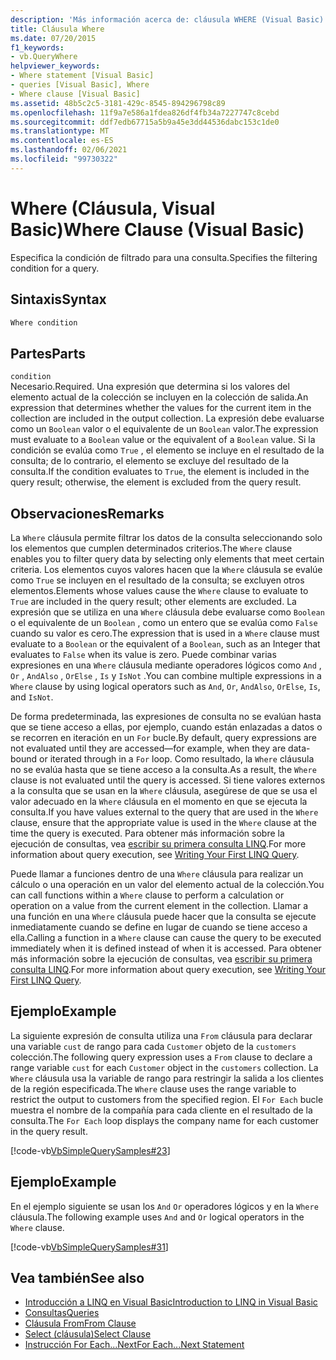```yaml
---
description: 'Más información acerca de: cláusula WHERE (Visual Basic)'
title: Cláusula Where
ms.date: 07/20/2015
f1_keywords:
- vb.QueryWhere
helpviewer_keywords:
- Where statement [Visual Basic]
- queries [Visual Basic], Where
- Where clause [Visual Basic]
ms.assetid: 48b5c2c5-3181-429c-8545-894296798c89
ms.openlocfilehash: 11f9a7e586a1fdea826df4fb34a7227747c8cebd
ms.sourcegitcommit: ddf7edb67715a5b9a45e3dd44536dabc153c1de0
ms.translationtype: MT
ms.contentlocale: es-ES
ms.lasthandoff: 02/06/2021
ms.locfileid: "99730322"
---
```

# <a name="where-clause-visual-basic"></a><span data-ttu-id="2f1c2-103">Where (Cláusula, Visual Basic)</span><span class="sxs-lookup"><span data-stu-id="2f1c2-103">Where Clause (Visual Basic)</span></span>

<span data-ttu-id="2f1c2-104">Especifica la condición de filtrado para una consulta.</span><span class="sxs-lookup"><span data-stu-id="2f1c2-104">Specifies the filtering condition for a query.</span></span>  
  
## <a name="syntax"></a><span data-ttu-id="2f1c2-105">Sintaxis</span><span class="sxs-lookup"><span data-stu-id="2f1c2-105">Syntax</span></span>  
  
```vb  
Where condition  
```  
  
## <a name="parts"></a><span data-ttu-id="2f1c2-106">Partes</span><span class="sxs-lookup"><span data-stu-id="2f1c2-106">Parts</span></span>  

 `condition`  
 <span data-ttu-id="2f1c2-107">Necesario.</span><span class="sxs-lookup"><span data-stu-id="2f1c2-107">Required.</span></span> <span data-ttu-id="2f1c2-108">Una expresión que determina si los valores del elemento actual de la colección se incluyen en la colección de salida.</span><span class="sxs-lookup"><span data-stu-id="2f1c2-108">An expression that determines whether the values for the current item in the collection are included in the output collection.</span></span> <span data-ttu-id="2f1c2-109">La expresión debe evaluarse como un `Boolean` valor o el equivalente de un `Boolean` valor.</span><span class="sxs-lookup"><span data-stu-id="2f1c2-109">The expression must evaluate to a `Boolean` value or the equivalent of a `Boolean` value.</span></span> <span data-ttu-id="2f1c2-110">Si la condición se evalúa como `True` , el elemento se incluye en el resultado de la consulta; de lo contrario, el elemento se excluye del resultado de la consulta.</span><span class="sxs-lookup"><span data-stu-id="2f1c2-110">If the condition evaluates to `True`, the element is included in the query result; otherwise, the element is excluded from the query result.</span></span>  
  
## <a name="remarks"></a><span data-ttu-id="2f1c2-111">Observaciones</span><span class="sxs-lookup"><span data-stu-id="2f1c2-111">Remarks</span></span>  

 <span data-ttu-id="2f1c2-112">La `Where` cláusula permite filtrar los datos de la consulta seleccionando solo los elementos que cumplen determinados criterios.</span><span class="sxs-lookup"><span data-stu-id="2f1c2-112">The `Where` clause enables you to filter query data by selecting only elements that meet certain criteria.</span></span> <span data-ttu-id="2f1c2-113">Los elementos cuyos valores hacen que la `Where` cláusula se evalúe como `True` se incluyen en el resultado de la consulta; se excluyen otros elementos.</span><span class="sxs-lookup"><span data-stu-id="2f1c2-113">Elements whose values cause the `Where` clause to evaluate to `True` are included in the query result; other elements are excluded.</span></span> <span data-ttu-id="2f1c2-114">La expresión que se utiliza en una `Where` cláusula debe evaluarse como `Boolean` o el equivalente de un `Boolean` , como un entero que se evalúa como `False` cuando su valor es cero.</span><span class="sxs-lookup"><span data-stu-id="2f1c2-114">The expression that is used in a `Where` clause must evaluate to a `Boolean` or the equivalent of a `Boolean`, such as an Integer that evaluates to `False` when its value is zero.</span></span> <span data-ttu-id="2f1c2-115">Puede combinar varias expresiones en una `Where` cláusula mediante operadores lógicos como `And` , `Or` , `AndAlso` , `OrElse` , `Is` y `IsNot` .</span><span class="sxs-lookup"><span data-stu-id="2f1c2-115">You can combine multiple expressions in a `Where` clause by using logical operators such as `And`, `Or`, `AndAlso`, `OrElse`, `Is`, and `IsNot`.</span></span>  
  
 <span data-ttu-id="2f1c2-116">De forma predeterminada, las expresiones de consulta no se evalúan hasta que se tiene acceso a ellas, por ejemplo, cuando están enlazadas a datos o se recorren en iteración en un `For` bucle.</span><span class="sxs-lookup"><span data-stu-id="2f1c2-116">By default, query expressions are not evaluated until they are accessed—for example, when they are data-bound or iterated through in a `For` loop.</span></span> <span data-ttu-id="2f1c2-117">Como resultado, la `Where` cláusula no se evalúa hasta que se tiene acceso a la consulta.</span><span class="sxs-lookup"><span data-stu-id="2f1c2-117">As a result, the `Where` clause is not evaluated until the query is accessed.</span></span> <span data-ttu-id="2f1c2-118">Si tiene valores externos a la consulta que se usan en la `Where` cláusula, asegúrese de que se usa el valor adecuado en la `Where` cláusula en el momento en que se ejecuta la consulta.</span><span class="sxs-lookup"><span data-stu-id="2f1c2-118">If you have values external to the query that are used in the `Where` clause, ensure that the appropriate value is used in the `Where` clause at the time the query is executed.</span></span> <span data-ttu-id="2f1c2-119">Para obtener más información sobre la ejecución de consultas, vea [escribir su primera consulta LINQ](../../programming-guide/concepts/linq/writing-your-first-linq-query.md).</span><span class="sxs-lookup"><span data-stu-id="2f1c2-119">For more information about query execution, see [Writing Your First LINQ Query](../../programming-guide/concepts/linq/writing-your-first-linq-query.md).</span></span>  
  
 <span data-ttu-id="2f1c2-120">Puede llamar a funciones dentro de una `Where` cláusula para realizar un cálculo o una operación en un valor del elemento actual de la colección.</span><span class="sxs-lookup"><span data-stu-id="2f1c2-120">You can call functions within a `Where` clause to perform a calculation or operation on a value from the current element in the collection.</span></span> <span data-ttu-id="2f1c2-121">Llamar a una función en una `Where` cláusula puede hacer que la consulta se ejecute inmediatamente cuando se define en lugar de cuando se tiene acceso a ella.</span><span class="sxs-lookup"><span data-stu-id="2f1c2-121">Calling a function in a `Where` clause can cause the query to be executed immediately when it is defined instead of when it is accessed.</span></span> <span data-ttu-id="2f1c2-122">Para obtener más información sobre la ejecución de consultas, vea [escribir su primera consulta LINQ](../../programming-guide/concepts/linq/writing-your-first-linq-query.md).</span><span class="sxs-lookup"><span data-stu-id="2f1c2-122">For more information about query execution, see [Writing Your First LINQ Query](../../programming-guide/concepts/linq/writing-your-first-linq-query.md).</span></span>  
  
## <a name="example"></a><span data-ttu-id="2f1c2-123">Ejemplo</span><span class="sxs-lookup"><span data-stu-id="2f1c2-123">Example</span></span>  

 <span data-ttu-id="2f1c2-124">La siguiente expresión de consulta utiliza una `From` cláusula para declarar una variable `cust` de rango para cada `Customer` objeto de la `customers` colección.</span><span class="sxs-lookup"><span data-stu-id="2f1c2-124">The following query expression uses a `From` clause to declare a range variable `cust` for each `Customer` object in the `customers` collection.</span></span> <span data-ttu-id="2f1c2-125">La `Where` cláusula usa la variable de rango para restringir la salida a los clientes de la región especificada.</span><span class="sxs-lookup"><span data-stu-id="2f1c2-125">The `Where` clause uses the range variable to restrict the output to customers from the specified region.</span></span> <span data-ttu-id="2f1c2-126">El `For Each` bucle muestra el nombre de la compañía para cada cliente en el resultado de la consulta.</span><span class="sxs-lookup"><span data-stu-id="2f1c2-126">The `For Each` loop displays the company name for each customer in the query result.</span></span>  
  
 [!code-vb[VbSimpleQuerySamples#23](~/samples/snippets/visualbasic/VS_Snippets_VBCSharp/VbSimpleQuerySamples/VB/QuerySamples1.vb#23)]  
  
## <a name="example"></a><span data-ttu-id="2f1c2-127">Ejemplo</span><span class="sxs-lookup"><span data-stu-id="2f1c2-127">Example</span></span>  

 <span data-ttu-id="2f1c2-128">En el ejemplo siguiente se usan los `And` `Or` operadores lógicos y en la `Where` cláusula.</span><span class="sxs-lookup"><span data-stu-id="2f1c2-128">The following example uses `And` and `Or` logical operators in the `Where` clause.</span></span>  
  
 [!code-vb[VbSimpleQuerySamples#31](~/samples/snippets/visualbasic/VS_Snippets_VBCSharp/VbSimpleQuerySamples/VB/QuerySamples1.vb#31)]  
  
## <a name="see-also"></a><span data-ttu-id="2f1c2-129">Vea también</span><span class="sxs-lookup"><span data-stu-id="2f1c2-129">See also</span></span>

- [<span data-ttu-id="2f1c2-130">Introducción a LINQ en Visual Basic</span><span class="sxs-lookup"><span data-stu-id="2f1c2-130">Introduction to LINQ in Visual Basic</span></span>](../../programming-guide/language-features/linq/introduction-to-linq.md)
- [<span data-ttu-id="2f1c2-131">Consultas</span><span class="sxs-lookup"><span data-stu-id="2f1c2-131">Queries</span></span>](index.md)
- [<span data-ttu-id="2f1c2-132">Cláusula From</span><span class="sxs-lookup"><span data-stu-id="2f1c2-132">From Clause</span></span>](from-clause.md)
- [<span data-ttu-id="2f1c2-133">Select (cláusula)</span><span class="sxs-lookup"><span data-stu-id="2f1c2-133">Select Clause</span></span>](select-clause.md)
- [<span data-ttu-id="2f1c2-134">Instrucción For Each...Next</span><span class="sxs-lookup"><span data-stu-id="2f1c2-134">For Each...Next Statement</span></span>](../statements/for-each-next-statement.md)
